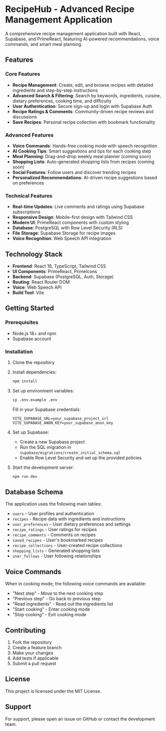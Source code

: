 # RecipeHub - Advanced Recipe Management Application

A comprehensive recipe management application built with React, Supabase, and PrimeReact, featuring AI-powered recommendations, voice commands, and smart meal planning.

## Features

### Core Features
- **Recipe Management**: Create, edit, and browse recipes with detailed ingredients and step-by-step instructions
- **Advanced Search & Filtering**: Search by keywords, ingredients, cuisine, dietary preferences, cooking time, and difficulty
- **User Authentication**: Secure sign-up and login with Supabase Auth
- **Recipe Ratings & Comments**: Community-driven recipe reviews and discussions
- **Save Recipes**: Personal recipe collection with bookmark functionality

### Advanced Features
- **Voice Commands**: Hands-free cooking mode with speech recognition
- **AI Cooking Tips**: Smart suggestions and tips for each cooking step
- **Meal Planning**: Drag-and-drop weekly meal planner (coming soon)
- **Shopping Lists**: Auto-generated shopping lists from recipes (coming soon)
- **Social Features**: Follow users and discover trending recipes
- **Personalized Recommendations**: AI-driven recipe suggestions based on preferences

### Technical Features
- **Real-time Updates**: Live comments and ratings using Supabase subscriptions
- **Responsive Design**: Mobile-first design with Tailwind CSS
- **Modern UI**: PrimeReact components with custom styling
- **Database**: PostgreSQL with Row Level Security (RLS)
- **File Storage**: Supabase Storage for recipe images
- **Voice Recognition**: Web Speech API integration

## Technology Stack

- **Frontend**: React 18, TypeScript, Tailwind CSS
- **UI Components**: PrimeReact, PrimeIcons
- **Backend**: Supabase (PostgreSQL, Auth, Storage)
- **Routing**: React Router DOM
- **Voice**: Web Speech API
- **Build Tool**: Vite

## Getting Started

### Prerequisites
- Node.js 18+ and npm
- Supabase account

### Installation

1. Clone the repository
2. Install dependencies:
   ```bash
   npm install
   ```

3. Set up environment variables:
   ```bash
   cp .env.example .env
   ```
   Fill in your Supabase credentials:
   ```
   VITE_SUPABASE_URL=your_supabase_project_url
   VITE_SUPABASE_ANON_KEY=your_supabase_anon_key
   ```

4. Set up Supabase:
   - Create a new Supabase project
   - Run the SQL migration in `supabase/migrations/create_initial_schema.sql`
   - Enable Row Level Security and set up the provided policies

5. Start the development server:
   ```bash
   npm run dev
   ```

## Database Schema

The application uses the following main tables:
- `users` - User profiles and authentication
- `recipes` - Recipe data with ingredients and instructions
- `user_preferences` - User dietary preferences and settings
- `recipe_ratings` - User ratings for recipes
- `recipe_comments` - Comments on recipes
- `saved_recipes` - User's bookmarked recipes
- `recipe_collections` - User-created recipe collections
- `shopping_lists` - Generated shopping lists
- `user_follows` - User following relationships

## Voice Commands

When in cooking mode, the following voice commands are available:
- "Next step" - Move to the next cooking step
- "Previous step" - Go back to previous step
- "Read ingredients" - Read out the ingredients list
- "Start cooking" - Enter cooking mode
- "Stop cooking" - Exit cooking mode

## Contributing

1. Fork the repository
2. Create a feature branch
3. Make your changes
4. Add tests if applicable
5. Submit a pull request

## License

This project is licensed under the MIT License.

## Support

For support, please open an issue on GitHub or contact the development team.